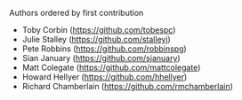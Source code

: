 Authors ordered by first contribution

 - Toby Corbin (https://github.com/tobespc)
 - Julie Stalley (https://github.com/stalleyj)
 - Pete Robbins (https://github.com/robbinspg)
 - Sian January (https://github.com/sjanuary)
 - Matt Colegate (https://github.com/mattcolegate)
 - Howard Hellyer (https://github.com/hhellyer)
 - Richard Chamberlain (https://github.com/rmchamberlain)
 
